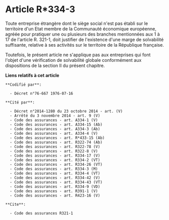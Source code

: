 # Article R*334-3

Toute entreprise étrangère dont le siège social n'est pas établi sur le territoire d'un Etat membre de la Communauté
économique européenne, agréée pour pratiquer une ou plusieurs des branches mentionnées aux 1 à 17 de l'article R. 321-1, doit
justifier de l'existence d'une marge de solvabilité suffisante, relative à ses activités sur le territoire de la République
française.

Toutefois, le présent article ne s'applique pas aux entreprises qui font l'objet d'une vérification de solvabilité globale
conformément aux dispositions de la section II du présent chapitre.

**Liens relatifs à cet article**

	**Codifié par**:

	  - Décret n°76-667 1976-07-16

	**Cité par**:

	  - Décret n°2014-1280 du 23 octobre 2014 - art. (V)
	  - Arrêté du 3 novembre 2014 - art. 9 (V)
	  - Code des assurances - art. A334-1 (V)
	  - Code des assurances - art. A334-15 (Ab)
	  - Code des assurances - art. A334-3 (Ab)
	  - Code des assurances - art. A334-4 (V)
	  - Code des assurances - art. R*433-15 (Ab)
	  - Code des assurances - art. R322-74 (Ab)
	  - Code des assurances - art. R322-78 (V)
	  - Code des assurances - art. R322-8 (V)
	  - Code des assurances - art. R334-17 (V)
	  - Code des assurances - art. R334-2 (VT)
	  - Code des assurances - art. R334-26 (VT)
	  - Code des assurances - art. R334-3 (M)
	  - Code des assurances - art. R334-4 (VT)
	  - Code des assurances - art. R334-42 (V)
	  - Code des assurances - art. R334-43 (VT)
	  - Code des assurances - art. R334-9 (VD)
	  - Code des assurances - art. R391-1 (V)
	  - Code des assurances - art. R423-16 (V)

	**Cite**:

	  - Code des assurances R321-1
